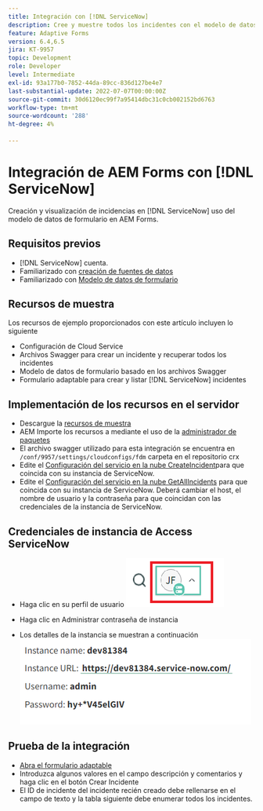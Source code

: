 ```yaml
---
title: Integración con [!DNL ServiceNow]
description: Cree y muestre todos los incidentes con el modelo de datos de formulario.
feature: Adaptive Forms
version: 6.4,6.5
jira: KT-9957
topic: Development
role: Developer
level: Intermediate
exl-id: 93a177b0-7852-44da-89cc-836d127be4e7
last-substantial-update: 2022-07-07T00:00:00Z
source-git-commit: 30d6120ec99f7a95414dbc31c0cb002152bd6763
workflow-type: tm+mt
source-wordcount: '288'
ht-degree: 4%

---
```


# Integración de AEM Forms con [!DNL ServiceNow]

Creación y visualización de incidencias en [!DNL ServiceNow] uso del modelo de datos de formulario en AEM Forms.

## Requisitos previos

* [!DNL ServiceNow] cuenta.
* Familiarizado con [creación de fuentes de datos](https://experienceleague.adobe.com/docs/experience-manager-learn/forms/ic-web-channel-tutorial/parttwo.html)
* Familiarizado con [Modelo de datos de formulario](https://experienceleague.adobe.com/docs/experience-manager-65/forms/form-data-model/create-form-data-models.html?lang=es)

## Recursos de muestra

Los recursos de ejemplo proporcionados con este artículo incluyen lo siguiente

* Configuración de Cloud Service
* Archivos Swagger para crear un incidente y recuperar todos los incidentes
* Modelo de datos de formulario basado en los archivos Swagger
* Formulario adaptable para crear y listar [!DNL ServiceNow] incidentes

## Implementación de los recursos en el servidor

* Descargue la [recursos de muestra](assets/service-now.zip)
* AEM Importe los recursos a mediante el uso de la [administrador de paquetes](http://localhost:4502/crx/packmgr/index.jsp)
* El archivo swagger utilizado para esta integración se encuentra en ```/conf/9957/settings/cloudconfigs/fdm``` carpeta en el repositorio crx
* Edite el [Configuración del servicio en la nube CreateIncident](http://localhost:4502/mnt/overlay/fd/fdm/gui/components/admin/fdmcloudservice/properties.html?item=%2Fconf%2F9957%2Fsettings%2Fcloudconfigs%2Ffdm%2Fcreateincident)para que coincida con su instancia de ServiceNow.
* Edite el [Configuración del servicio en la nube GetAllIncidents](http://localhost:4502/mnt/overlay/fd/fdm/gui/components/admin/fdmcloudservice/properties.html?item=%2Fconf%2F9957%2Fsettings%2Fcloudconfigs%2Ffdm%2Fgetallincidents) para que coincida con su instancia de ServiceNow. Deberá cambiar el host, el nombre de usuario y la contraseña para que coincidan con las credenciales de la instancia de ServiceNow.

## Credenciales de instancia de Access ServiceNow

* Haga clic en su perfil de usuario
  ![haga clic en el perfil de usuario](assets/snow-1.png)

* Haga clic en Administrar contraseña de instancia
* Los detalles de la instancia se muestran a continuación
  ![detalles de instancia](assets/snow-3.png)

## Prueba de la integración

* [Abra el formulario adaptable](http://localhost:4502/content/dam/formsanddocuments/create-incident-in-service-now/jcr:content?wcmmode=disabled)
* Introduzca algunos valores en el campo descripción y comentarios y haga clic en el botón Crear Incidente
* El ID de incidente del incidente recién creado debe rellenarse en el campo de texto y la tabla siguiente debe enumerar todos los incidentes.
